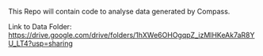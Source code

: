This Repo will contain code to analyse data generated by Compass.


Link to Data Folder: https://drive.google.com/drive/folders/1hXWe6OHOgqpZ_izMlHKeAk7aR8YU_LT4?usp=sharing